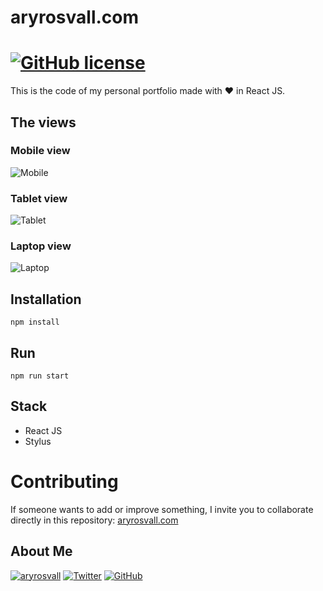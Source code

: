 # aryrosvall.com

#  [![GitHub license](https://img.shields.io/badge/license-MIT-blue.svg?style=for-the-badge&logo=appveyor)](https://github.com/facebook/react/blob/master/LICENSE) 

This is the code of my personal portfolio made with ♥️ in React JS.

## The views 

### Mobile view

![Mobile](https://i.imgur.com/UszN9UB.png)

### Tablet view

![Tablet](https://i.imgur.com/fevaTuF.png)

### Laptop view

![Laptop](https://i.imgur.com/bEQuP4T.png)


## Installation

```npm
npm install
```

## Run

```npm
npm run start
```

## Stack

- React JS
- Stylus


# Contributing
If someone wants to add or improve something, I invite you to collaborate directly in this repository: [aryrosvall.com](https://github.com/AryRosvall/aryrosvall.com)

## About Me

[![aryrosvall](https://img.shields.io/badge/aryrosvall.com-blue?style=for-the-badge&logo=appveyor)](https://aryrosvall.com)
[![Twitter](https://img.shields.io/badge/Twitter-9cf?style=for-the-badge&logo=appveyor)](https://twitter.com/AryRosvall)
[![GitHub](https://img.shields.io/badge/GITHUB-green?style=for-the-badge&logo=appveyor)](https://github.com/AryRosvall)


